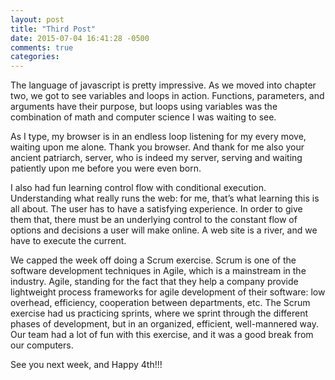 ```yaml
---
layout: post
title: "Third Post"
date: 2015-07-04 16:41:28 -0500
comments: true
categories: 
---
```

The language of javascript is pretty impressive. As we moved into chapter two, we got to see variables and loops in action. Functions, parameters, and arguments have their purpose, but loops using variables was the combination of math and computer science I was waiting to see.

As I type, my browser is in an endless loop listening for my every move, waiting upon me alone. Thank you browser. And thank for me also your ancient patriarch, server, who is indeed my server, serving and waiting patiently upon me before you were even born.

I also had fun learning control flow with conditional execution. Understanding what really runs the web: for me, that’s what learning this is all about. The user has to have a satisfying experience. In order to give them that, there must be an underlying control to the constant flow of options and decisions a user will make online. A web site is a river, and we have to execute the current.

We capped the week off doing a Scrum exercise. Scrum is one of the software development techniques in Agile, which is a mainstream in the industry. Agile, standing for the fact that they help a company provide lightweight process frameworks for agile development of their software: low overhead, efficiency, cooperation between departments, etc. The Scrum exercise had us practicing sprints, where we sprint through the different phases of development, but in an organized, efficient, well-mannered way. Our team had a lot of fun with this exercise, and it was a good break from our computers.

See you next week, and Happy 4th!!!